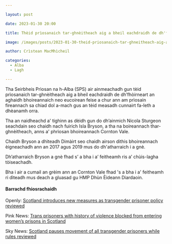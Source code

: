 ```yaml
---

layout: post

date: 2023-01-30 20:00

title: Thèid prìosanaich tar-ghnèitheach aig a bheil eachdraidh de dh'fhòirneart an aghaidh bhoireannaich a chur ann am prìosain fireannach

image: /images/posts/2023-01-30-theid-priosanaich-tar-ghneitheach-aig-a-bheil-eachdraidh-de-dh-fhoirneart-an-aghaidh-bhoireannaich-a-chur-ann-am-priosain-fireannach.webp

author: Crìstean MacMhìcheil

categories:
  - Alba
  - Lagh

---
```


Tha Seirbheis Prìosan na h-Alba (SPS) air ainmeachadh gun tèid prìosanaich tar-ghnèitheach aig a bheil eachdraidh de dh’fhòirneart an aghaidh bhoireannaich neo eucoirean feise a chur ann am prìosain fireannach sa chiad dol a-mach gus an tèid measadh cunnairt fa-leth a dhèanamh orra.

Tha an naidheachd a' tighinn as dèidh gun do dh’ainmich Nicola Sturgeon seachdain seo chaidh nach fuirich Isla Bryson, a tha na boireannach thar-ghnèitheach, anns a' phrìosan bhoireannach Cornton Vale.

Chaidh Bryson a dhìteadh Dimàirt seo chaidh airson dithis bhoireannach èigneachadh ann an 2017 agus 2019 mus do dh'atharraich i a gnè.

Dh’atharraich Bryson a gnè fhad s’ a bha i a’ feitheamh ris a’ chùis-lagha tòiseachadh.

Bha i air a cumail an grèim ann an Cornton Vale fhad 's a bha i a' feitheamh ri dìteadh mus deach a gluasad gu HMP Dhùn Èideann Diardaoin.

#### Barrachd fhiosrachaidh

Openly: [Scotland introduces new measures as transgender prisoner policy reviewed](https://www.openlynews.com/i/?id=d0f529b5-04b6-4351-8104-cfb4aa755942)

Pink News: [Trans prisoners with history of violence blocked from entering women’s prisons in Scotland](https://www.thepinknews.com/2023/01/30/scotland-trans-prisoners-womens-prisons-isla-bryson/)

Sky News: [Scotland pauses movement of all transgender prisoners while rules reviewed](https://news.sky.com/story/scotland-pauses-movement-of-all-transgender-prisoners-while-rules-reviewed-12798620)
